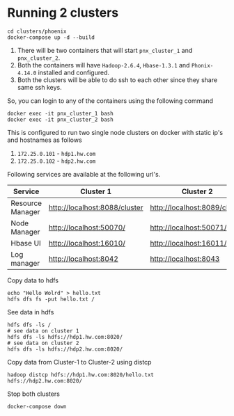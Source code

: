 # Running 2 clusters  

```
cd clusters/phoenix
docker-compose up -d --build
```
1. There will be two containers that will start `pnx_cluster_1` and `pnx_cluster_2`.
2. Both the containers will have `Hadoop-2.6.4`, `Hbase-1.3.1` and `Phonix-4.14.0` installed and configured.
3. Both the clusters will be able to do ssh to each other since they share same ssh keys.

So, you can login to any of the containers using the following command
```
docker exec -it pnx_cluster_1 bash
docker exec -it pnx_cluster_2 bash
```

This is configured to run two single node clusters on docker with static ip's and hostnames as follows
1. `172.25.0.101` - `hdp1.hw.com`
2. `172.25.0.102` - `hdp2.hw.com`


Following services are available at the following url's.

| Service | Cluster 1 | Cluster 2
| --- | --- | --- |
| Resource Manager | [http://localhost:8088/cluster](http://localhost:8088/cluster) | [http://localhost:8089/cluster](http://localhost:8089/cluster) |
| Node Manager | [http://localhost:50070/](http://localhost:50070/)|[http://localhost:50071/](http://localhost:50071/) |
| Hbase UI | [http://localhost:16010/](http://localhost:16010/)|[http://localhost:16011/](http://localhost:16011/) |
| Log manager | [http://localhost:8042](http://localhost:8042)|[http://localhost:8043](http://localhost:8043) |




Copy data to hdfs
```
echo "Hello Wolrd" > hello.txt
hdfs dfs fs -put hello.txt /
```

See data in hdfs
```
hdfs dfs -ls /
# see data on cluster 1
hdfs dfs -ls hdfs://hdp1.hw.com:8020/ 
# see data on cluster 2
hdfs dfs -ls hdfs://hdp2.hw.com:8020/ 
```

Copy data from Cluster-1 to Cluster-2 using distcp
 ```
 hadoop distcp hdfs://hdp1.hw.com:8020/hello.txt hdfs://hdp2.hw.com:8020/
 ```
Stop both clusters
```
docker-compose down
```
